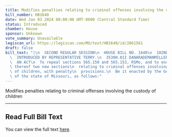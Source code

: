 ```yaml
---
title: Modifies penalties relating to criminal offenses involving the custody of children
bill_number: HB1640
date: Wed Jan 03 2024 00:00:00 GMT-0600 (Central Standard Time)
status: Introduced
chamber: House
sponsor: Unknown
vote_summary: Unavailable
legiscan_url: https://legiscan.com/MO/text/HB1640/id/2861561
draft: false
bill_text: "|\n  SECOND REGULAR SESSION\n  HOUSE BILL NO. 1640\n  102ND GENERAL ASSEMBLY\n\
  \  INTRODUCED BY REPRESENTATIVE TERRY.\n  3530H.01I DANARADEMANMILLER,ChiefClerk\n\
  \  AN ACT\n  To repeal sections 565.150 and 565.153, RSMo, and to enact in lieu\
  \ thereof two new sections\n  relating to criminal offenses involving the custody\
  \ of children, with penalty\n  provisions.\n  Be it enacted by the General Assembly\
  \ of the state of Missouri, as follows:"
---
```

Modifies penalties relating to criminal offenses involving the custody of children

---

## Read Full Bill Text

You can view the full text [here](https://legiscan.com/MO/text/HB1640/id/2861561).
